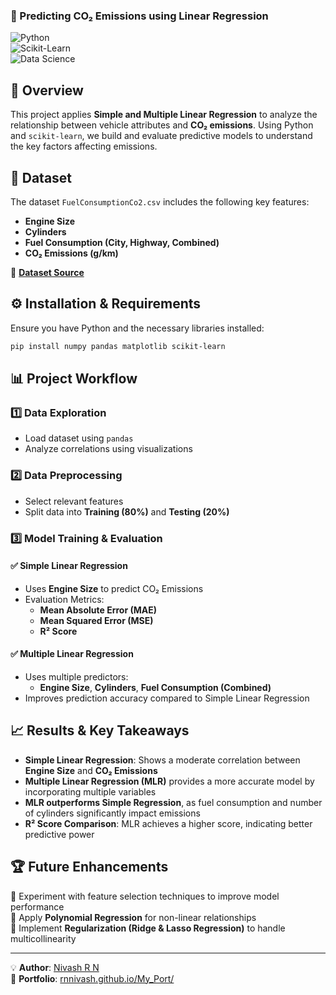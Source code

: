 ### 🚀 Predicting CO₂ Emissions using Linear Regression  

![Python](https://img.shields.io/badge/Python-3.8%2B-blue)  
![Scikit-Learn](https://img.shields.io/badge/Scikit--Learn-0.24%2B-orange)  
![Data Science](https://img.shields.io/badge/Data%20Science-Regression-green)

## 📌 Overview  
This project applies **Simple and Multiple Linear Regression** to analyze the relationship between vehicle attributes and **CO₂ emissions**. Using Python and `scikit-learn`, we build and evaluate predictive models to understand the key factors affecting emissions.  

## 📂 Dataset  
The dataset `FuelConsumptionCo2.csv` includes the following key features:  
- **Engine Size**  
- **Cylinders**  
- **Fuel Consumption (City, Highway, Combined)**  
- **CO₂ Emissions (g/km)**  

📌 **[Dataset Source](http://open.canada.ca/data/en/dataset/98f1a129-f628-4ce4-b24d-6f16bf24dd64)**  

## ⚙️ Installation & Requirements  
Ensure you have Python and the necessary libraries installed:  

```bash
pip install numpy pandas matplotlib scikit-learn
```

## 📊 Project Workflow  
### 1️⃣ Data Exploration  
- Load dataset using `pandas`  
- Analyze correlations using visualizations  

### 2️⃣ Data Preprocessing  
- Select relevant features  
- Split data into **Training (80%)** and **Testing (20%)**  

### 3️⃣ Model Training & Evaluation  
#### ✅ **Simple Linear Regression**  
- Uses **Engine Size** to predict CO₂ Emissions  
- Evaluation Metrics:  
  - **Mean Absolute Error (MAE)**  
  - **Mean Squared Error (MSE)**  
  - **R² Score**  

#### ✅ **Multiple Linear Regression**  
- Uses multiple predictors:  
  - **Engine Size**, **Cylinders**, **Fuel Consumption (Combined)**  
- Improves prediction accuracy compared to Simple Linear Regression  

## 📈 Results & Key Takeaways  
- **Simple Linear Regression**: Shows a moderate correlation between **Engine Size** and **CO₂ Emissions**  
- **Multiple Linear Regression (MLR)** provides a more accurate model by incorporating multiple variables  
- **MLR outperforms Simple Regression**, as fuel consumption and number of cylinders significantly impact emissions  
- **R² Score Comparison**: MLR achieves a higher score, indicating better predictive power  

## 🏆 Future Enhancements  
🔹 Experiment with feature selection techniques to improve model performance  
🔹 Apply **Polynomial Regression** for non-linear relationships  
🔹 Implement **Regularization (Ridge & Lasso Regression)** to handle multicollinearity  

---

💡 **Author**: [Nivash R N](https://www.linkedin.com/in/nivash-r-n/)  
🔗 **Portfolio**: [rnnivash.github.io/My_Port/](https://rnnivash.github.io/My_Port/)  
